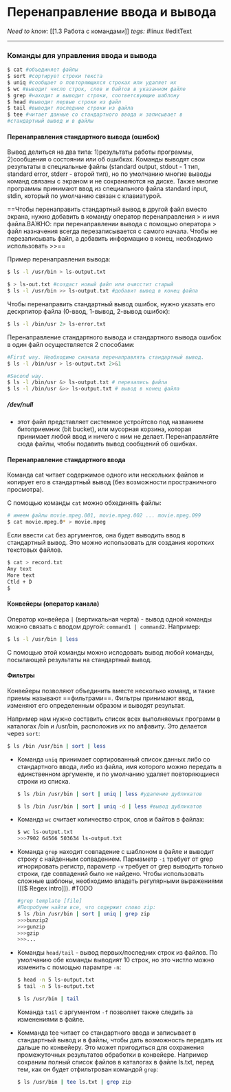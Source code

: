# Перенаправление ввода и вывода
*Need to know:* [[1.3 Работа с командами]]
*tegs:* #linux #editText 

---
### Команды для управления ввода и вывода
```bash
$ cat #объединяет файлы
$ sort #сортирует строки текста
$ uniq #сообщает о повторяющихся строках или удаляет их
$ wc #выводит число строк, слов и байтов в указанном файле
$ grep #находит и выводит строки, соответсвующие шаблону
$ head #выводит первые строки из файл
$ tail #выводит последние строки из файла
$ tee #читает данные со стандартного ввода и записывает в 
#стандартный вывод и в файлы
```

#### Перенаправления стандартного вывода (ошибок)
Вывод делиться на два типа: 1)результаты работы программы, 2)сообщения о состоянии или об ошибках. Команды выводят свои результаты в специальные файлы (standard output, stdout - 1 тип, standard error, stderr - второй тип), но по умолчанию многие выводы команд связаны с экраном и не сохранаяются на диске. Также многие программы принимают ввод из специального файла standard input, stdin, который по умолчанию связан с клавиатурой.

==Чтобы перенаправить стандартный вывод в другой файл вместо экрана, нужно добавить в команду оператор перенаправления > и имя файла.ВАЖНО: при перенаправлении вывода с помощью оператора > файл назначения всегда перезаписывается с самого начала. Чтобы не перезаписывать файл, а добавить информацию в конец, необходимо использовать >>==

Пример перенаправления вывода:
```bash
$ ls -l /usr/bin > ls-output.txt

$ > ls-out.txt #создаст новый файл или очисстит старый
$ ls -l /usr/bin >> ls-output.txt #добавит вывод в конец файла

```

Чтобы перенаправить стандартный вывод ошибок, нужно указать его дескрпитор файла (0-ввод, 1-вывод, 2-вывод ошибок):
```bash
$ ls -l /bin/usr 2> ls-error.txt
```

Перенаправление стандартного вывода и стандартного
вывода ошибок в один файл осуществляется 2 способами:
```bash
#First way. Необходимо сначала перенаправлять стандартный вывод.
$ ls -l /bin/usr > ls-output.txt 2>&1

#Second way. 
$ ls -l /bin/usr &> ls-output.txt # перезапись файла
$ ls -l /bin/usr &>> ls-output.txt # вывод в конец файла
```

##### /dev/null
- этот файл представляет системное устройтсво под названием битоприемник (bit bucket), или мусорная корзина, которая принимает любой ввод и ничего с ним не делает. Перенаправляйте сюда файлы, чтобы подавить вывод сообщений об ошибках.

#### Перенаправление стандартного ввода
Команда cat читает содержимое одного или нескольких файлов и копирует его в стандартный вывод (без возможности пространичного просмотра).

С помощью команды `cat` можно обхединять файлы:
```bash
# имеем файлы movie.mpeg.001, movie.mpeg.002 ... movie.mpeg.099
$ cat movie.mpeg.0* > movie.mpeg
```

Если ввести `cat` без аргументов, она будет выводить ввод в стандартный вывод. Это можно использовать для создания коротких текстовых файлов.
```bash
$ cat > record.txt
Any text
More text
Ctld + D
$ 
```
#### Конвейеры (оператор канала)
Оператор конвейера `|` (вертикальная черта) - вывод одной команды можно связать с вводом другой: `command1 | command2`.
Например:
```bash
$ ls -l /usr/bin | less
```
С помощью этой команды можно ислодовать вывод любой команды, посылающей результаты на стандартный вывод.

#### Фильтры
Конвейеры позволяют объединить вместе несколько команд, и такие приемы называют ==фильтрами==. Фильтры принимают ввод, изменяют его определенным образом и выводят результат.

Например нам нужно составить список всех выполняемых программ в каталогах /bin и /usr/bin, расположив их по алфавиту. Это делается через `sort`:
```bash
$ ls /bin /usr/bin | sort | less
```

- Команда `uniq` принимает сортированный список данных либо со стандартного ввода, либо из файла, имя которого можно передать в единственном аргументе, и по умолчанию удаляет повторяющиеся строки из списка.
	```bash
	$ ls /bin /usr/bin | sort | uniq | less #удаление дубликатов

	$ ls /bin /usr/bin | sort | uniq -d | less #вывод дубликатов
	```

- Команда `wc` считает количество строк, слов и байтов в файлах:
	```bash
	$ wc ls-output.txt
	>>>7902 64566 503634 ls-output.txt
	```


- Команда `grep` находит совпадение с шаблоном в файле и выводит строку с найденным сопвадением. Пармаметр `-i` требует от grep игнорировать регистр, параметр `-v` требует от grep выводить только строки, где совпадений было не найдено. Чтобы использовать сложные шаблоны, необходимо владеть регулярными выражениями ([[$ Regex intro]]).
	#TODO <?Добавить ссылку на стартью про регулярные выржанеия?>
	```bash
	#grep template [file]
	#Попробуем найти все, что содержит слово zip:
	$ ls /bin /usr/bin | sort | uniq | grep zip
	>>>bunzip2
	>>>gunzip
	>>>gzip
	>>>...
	```

- Команды `head/tail` - вывод первых/последних строк из файлов. По умолчанию обе команды выводият 10 строк, но это чистло можно изменить с помощью парамтре `-n`:
	```bash
	$ head -n 5 ls-output.txt
	$ tail -n 5 ls-output.txt

	$ ls /usr/bin | tail
	```

	Команда `tail` с аргументом `-f` позволяет также следить за изменениями в файле.

- Комманда tee читает со стандартного ввода и записывает в стандартный вывод и в файлы, чтобы дать возможность передать их дальше по конвейеру. Это может пригодиться для сохранения промежуточных результатов обработки в конвейере. Например сохраним полный список файлов в каталогах в файле ls.txt, перед тем, как он будет отфильтрован командой `grep`:
	```bash
	$ ls /usr/bin | tee ls.txt | grep zip
	```
